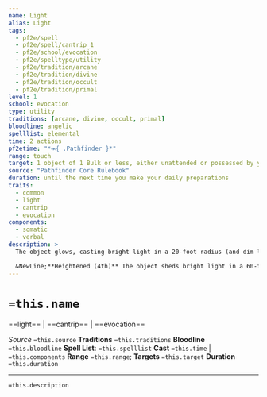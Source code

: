 ```yaml
---
name: Light
alias: Light
tags:
  - pf2e/spell
  - pf2e/spell/cantrip_1
  - pf2e/school/evocation
  - pf2e/spelltype/utility
  - pf2e/tradition/arcane
  - pf2e/tradition/divine
  - pf2e/tradition/occult
  - pf2e/tradition/primal
level: 1
school: evocation
type: utility
traditions: [arcane, divine, occult, primal]
bloodline: angelic
spelllist: elemental
time: 2 actions
pf2etime: "*⬺{ .Pathfinder }*"
range: touch
target: 1 object of 1 Bulk or less, either unattended or possessed by you or a willing ally
source: "Pathfinder Core Rulebook"
duration: until the next time you make your daily preparations
traits:
  - common
  - light
  - cantrip
  - evocation
components:
  - somatic
  - verbal
description: >
  The object glows, casting bright light in a 20-foot radius (and dim light for the next 20 feet) like a torch. If you cast this spell again on a second object, the light spell on the first object ends.

  &NewLine;**Heightened (4th)** The object sheds bright light in a 60-foot radius (and dim light for the next 60 feet).
---
```

# `=this.name`
==light== | ==cantrip== | ==evocation==

*Source* `=this.source`
**Traditions** `=this.traditions`
**Bloodline** `=this.bloodline`
**Spell List**: `=this.spelllist`
**Cast** `=this.time` | `=this.components`
**Range** `=this.range`; **Targets** `=this.target`
**Duration** `=this.duration`

***
`=this.description`